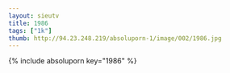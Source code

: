 ```yaml
--- 
layout: sieutv
title: 1986
tags: ["1k"]
thumb: http://94.23.248.219/absoluporn-1/image/002/1986.jpg
---
```

{% include absoluporn key="1986" %} 

